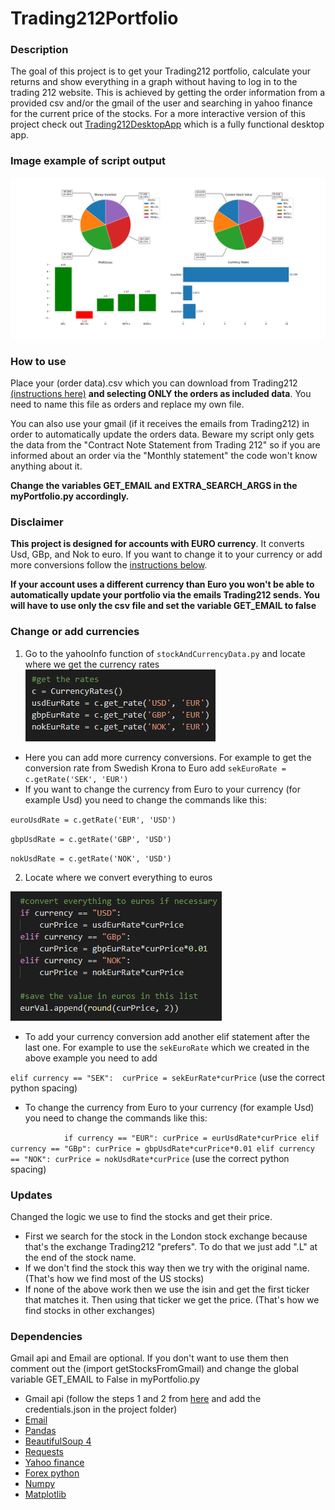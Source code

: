 # Trading212Portfolio
### Description
The goal of this project is to get your Trading212 portfolio, calculate your returns and show everything in a graph without having to log in to the trading 212 website. 
This is achieved by getting the order information from a provided csv and/or the gmail of the user and searching in yahoo finance for the current price of the stocks.
For a more interactive version of this project check out [Trading212DesktopApp](https://github.com/alex999ar/Trading212DesktopApp) which is a fully functional desktop app.

### Image example of script output
![](/example_output.png)

### How to use
Place your (order data).csv which you can download from Trading212 
[(instructions here)](https://community.trading212.com/t/new-feature-export-your-investing-history/35612) **and selecting ONLY the orders as included data**.
You need to name this file as orders and replace my own file.

You can also use your gmail (if it receives the emails from Trading212) in order to automatically update the orders data. Beware my script only gets the data
from the "Contract Note Statement from Trading 212" so if you are informed about an order via the "Monthly statement" the code won't know anything about it.

**Change the variables GET_EMAIL and EXTRA_SEARCH_ARGS in the myPortfolio.py accordingly.**

### Disclaimer
**This project is designed for accounts with EURO currency**. It converts Usd, GBp, and Nok to euro. If you want to change it to your currency or add more conversions
follow the [instructions below](https://github.com/alex999ar/Trading212Portfolio#change-or-add-currencies). 

**If your account uses a different currency than Euro you won't be able to automatically update your portfolio via the emails Trading212 sends. 
You will have to use only the csv file and set the variable GET_EMAIL to false**

### Change or add currencies
1. Go to the yahooInfo function of `stockAndCurrencyData.py` and locate where we get the currency rates
![](/rate_images/rates1.png)

* Here you can add more currency conversions. For example to get the conversion rate from Swedish Krona to Euro add `sekEuroRate = c.getRate('SEK', 'EUR')`
* If you want to change the currency from Euro to your currency (for example Usd) you need to change the commands like this:

`euroUsdRate = c.getRate('EUR', 'USD')`

`gbpUsdRate = c.getRate('GBP', 'USD')`

`nokUsdRate = c.getRate('NOK', 'USD')`

2. Locate where we convert everything to euros
 
![](/rate_images/rates2.png)

* To add your currency conversion add another elif statement after the last one. For example to use the `sekEuroRate` which we created in the above example you need to add

`elif currency == "SEK": 
    curPrice = sekEurRate*curPrice` (use the correct python spacing)
* To change the currency from Euro to your currency (for example Usd) you need to change the commands like this:

`            if currency == "EUR":
                curPrice = eurUsdRate*curPrice
            elif currency == "GBp":
                curPrice = gbpUsdRate*curPrice*0.01
            elif currency == "NOK":
                curPrice = nokUsdRate*curPrice` (use the correct python spacing)

### Updates
Changed the logic we use to find the stocks and get their price. 
* First we search for the stock in the London stock exchange because that's the exchange Trading212 "prefers". To do that we just add ".L" at the end of the stock name. 
* If we don't find the stock this way then we try with the original name. (That's how we find most of the US stocks)
* If none of the above work then we use the isin and get the first ticker that matches it. Then using that ticker we get the price. (That's how we find stocks in other
exchanges) 

### Dependencies
Gmail api and Email are optional. If you don't want to use them then comment out the (import getStocksFromGmail) and change the global variable
GET_EMAIL to False in myPortfolio.py
- Gmail api (follow the steps 1 and 2 from [here](https://developers.google.com/gmail/api/quickstart/python) and add the credentials.json in the project folder)
- [Email](https://pypi.org/project/email/)
- [Pandas](https://pandas.pydata.org/pandas-docs/stable/getting_started/install.html)
- [BeautifulSoup 4](https://pypi.org/project/beautifulsoup4/)
- [Requests](https://pypi.org/project/requests/)
- [Yahoo finance](https://pypi.org/project/yahoo-fin/)
- [Forex python](https://pypi.org/project/forex-python/)
- [Numpy](https://numpy.org/install/)
- [Matplotlib](https://pypi.org/project/matplotlib/)

